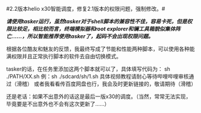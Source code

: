 #2.2版本helio x30智能调度，修复2.1版本的权限问题，强制修改。#

***请使用tasker运行，虽然tasker对于shell脚本的兼容性不佳，容易卡死，但是权限比较足，相比较而言，终端模拟器和root explorer和镧工具箱貌似集体阵亡......，所以智能推荐使用tasker了，起码不会出现权限问题。***

根据各位酷友和魅友的反馈，我最终写成了节能和性能两种脚本，可以使用各种能满权限并且正常执行脚本的软件去自由切换模式。

tasker的话，在任务里添加这两个脚本就可以了，具体填写代码为：
sh ./PATH/XX.sh
例：sh ./sdcard/sh/1.sh
具体视频教程请耐心等待哔哩哔哩审核通过（滑稽）
或者我看看传百度网盘也行，我会及时更新链接的，敬请期待（滑稽）

还是老话：如果不出意外的话这是最后一版x30的调度。（当然，常常无法实现，毕竟要是不出意外也不会有这次更新了......）

